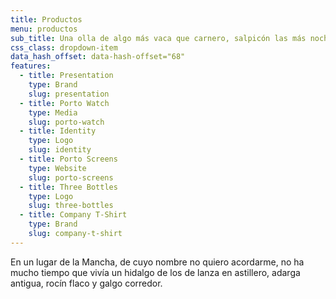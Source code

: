 ```yaml
---
title: Productos
menu: productos
sub_title: Una olla de algo más vaca que carnero, salpicón las más noches, duelos y quebrantos
css_class: dropdown-item
data_hash_offset: data-hash-offset="68"
features:
  - title: Presentation
    type: Brand
    slug: presentation
  - title: Porto Watch
    type: Media
    slug: porto-watch
  - title: Identity
    type: Logo
    slug: identity
  - title: Porto Screens
    type: Website
    slug: porto-screens
  - title: Three Bottles
    type: Logo
    slug: three-bottles
  - title: Company T-Shirt
    type: Brand
    slug: company-t-shirt
---
```

En un lugar de la Mancha, de cuyo nombre no quiero acordarme, no ha mucho tiempo que vivía un hidalgo de los de lanza en astillero, adarga antigua, rocín flaco y galgo corredor.